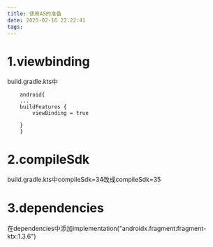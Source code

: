 ```yaml
---
title: 使用AS的准备
date: 2025-02-16 22:22:41
tags:
---
```


# 1.viewbinding

build.gradle.kts中

```
    android{
    ...
    buildFeatures {
        viewBinding = true

    }
    }
```

# 2.compileSdk

build.gradle.kts中compileSdk=34改成compileSdk=35

# 3.dependencies

在dependencies中添加implementation("androidx.fragment:fragment-ktx:1.3.6")
